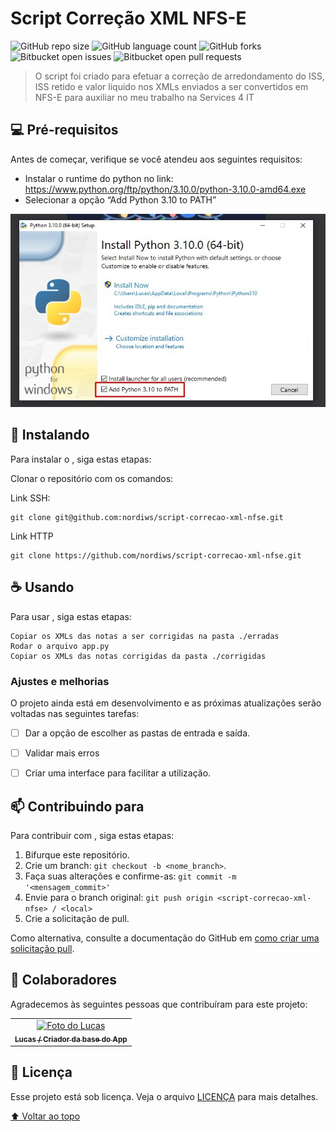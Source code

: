 # Script Correção XML NFS-E

![GitHub repo size](https://img.shields.io/github/repo-size/nordiws/script-correcao-xml-nfse?style=for-the-badge)
![GitHub language count](https://img.shields.io/github/languages/count/nordiws/script-correcao-xml-nfse?style=for-the-badge)
![GitHub forks](https://img.shields.io/github/forks/nordiws/script-correcao-xml-nfse?style=for-the-badge)
![Bitbucket open issues](https://img.shields.io/bitbucket/issues/nordiws/script-correcao-xml-nfse?style=for-the-badge)
![Bitbucket open pull requests](https://img.shields.io/bitbucket/pr-raw/nordiws/script-correcao-xml-nfse?style=for-the-badge)

> O script foi criado para efetuar a correção de arredondamento do ISS, ISS retido e valor liquido nos XMLs enviados a ser convertidos em NFS-E para auxiliar no meu trabalho na Services 4 IT

## 💻 Pré-requisitos

Antes de começar, verifique se você atendeu aos seguintes requisitos:
<!---Estes são apenas requisitos de exemplo. Adicionar, duplicar ou remover conforme necessário--->
* Instalar o runtime do python no link: https://www.python.org/ftp/python/3.10.0/python-3.10.0-amd64.exe
* Selecionar a opção “Add Python 3.10 to PATH”
 <img src="python-inst.jpg" alt="Configuração do instalador">


## 🚀 Instalando <script-correcao-xml-nfse>

Para instalar o <script-correcao-xml-nfse>, siga estas etapas:

Clonar o repositório com os comandos:

Link SSH:
```
git clone git@github.com:nordiws/script-correcao-xml-nfse.git
```

Link HTTP
```
git clone https://github.com/nordiws/script-correcao-xml-nfse.git
```

## ☕ Usando <script-correcao-xml-nfse>

Para usar <script-correcao-xml-nfse>, siga estas etapas:

```
Copiar os XMLs das notas a ser corrigidas na pasta ./erradas
Rodar o arquivo app.py
Copiar os XMLs das notas corrigidas da pasta ./corrigidas
```

### Ajustes e melhorias

O projeto ainda está em desenvolvimento e as próximas atualizações serão voltadas nas seguintes tarefas:

- [ ] Dar a opção de escolher as pastas de entrada e saída.
- [ ] Validar mais erros
- [ ] Criar uma interface para facilitar a utilização.


## 📫 Contribuindo para <script-correcao-xml-nfse>
<!---Se o seu README for longo ou se você tiver algum processo ou etapas específicas que deseja que os contribuidores sigam, considere a criação de um arquivo CONTRIBUTING.md separado--->
Para contribuir com <script-correcao-xml-nfse>, siga estas etapas:

1. Bifurque este repositório.
2. Crie um branch: `git checkout -b <nome_branch>`.
3. Faça suas alterações e confirme-as: `git commit -m '<mensagem_commit>'`
4. Envie para o branch original: `git push origin <script-correcao-xml-nfse> / <local>`
5. Crie a solicitação de pull.

Como alternativa, consulte a documentação do GitHub em [como criar uma solicitação pull](https://help.github.com/en/github/collaborating-with-issues-and-pull-requests/creating-a-pull-request).

## 🤝 Colaboradores

Agradecemos às seguintes pessoas que contribuíram para este projeto:

<table>
  <tr>
    <td align="center">
      <a href="#">
        <img src="https://avatars3.githubusercontent.com/" width="100px;" alt="Foto do Lucas"/><br>
        <sub>
          <b>Lucas / Criador da base do App</b>
        </sub>
      </a>
    </td>
</table>

## 📝 Licença

Esse projeto está sob licença. Veja o arquivo [LICENÇA](LICENSE.md) para mais detalhes.

[⬆ Voltar ao topo](#script-correcao-xml-nfse)<br>